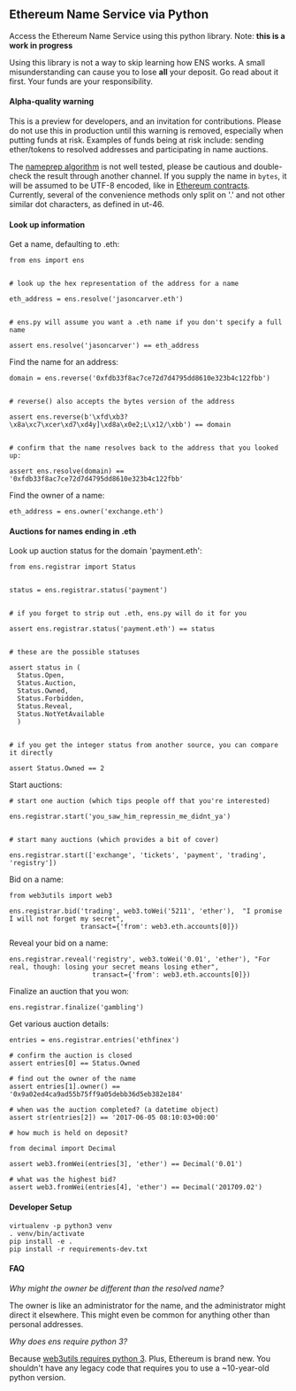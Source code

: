
## Ethereum Name Service via Python

Access the Ethereum Name Service using this python library. Note: **this is a work in progress**

Using this library is not a way to skip learning how ENS works. A small misunderstanding can cause
you to lose **all** your deposit. Go read about it first. Your funds are your responsibility.

#### Alpha-quality warning

This is a preview for developers, and an invitation for contributions. Please do not use this in
production until this warning is removed, especially when putting funds at risk. Examples of funds
being at risk include: sending ether/tokens to resolved addresses and participating in name
auctions.

The [nameprep algorithm](https://github.com/ethereum/EIPs/blob/master/EIPS/eip-137.md#name-syntax)
is not well tested, please be cautious and double-check the result through another channel. If you
supply the name in `bytes`, it will be assumed to be UTF-8 encoded, like in
[Ethereum contracts](https://github.com/ethereum/wiki/wiki/Ethereum-Contract-ABI#argument-encoding).
Currently, several of the convenience methods only split on '.' and not other similar dot
characters, as defined in ut-46.


#### Look up information

Get a name, defaulting to .eth:

```
from ens import ens


# look up the hex representation of the address for a name

eth_address = ens.resolve('jasoncarver.eth')


# ens.py will assume you want a .eth name if you don't specify a full name

assert ens.resolve('jasoncarver') == eth_address
```


Find the name for an address:

```
domain = ens.reverse('0xfdb33f8ac7ce72d7d4795dd8610e323b4c122fbb')


# reverse() also accepts the bytes version of the address

assert ens.reverse(b'\xfd\xb3?\x8a\xc7\xcer\xd7\xd4y]\xd8a\x0e2;L\x12/\xbb') == domain


# confirm that the name resolves back to the address that you looked up:

assert ens.resolve(domain) == '0xfdb33f8ac7ce72d7d4795dd8610e323b4c122fbb'
```


Find the owner of a name:

```
eth_address = ens.owner('exchange.eth')
```

#### Auctions for names ending in .eth

Look up auction status for the domain 'payment.eth':

```
from ens.registrar import Status


status = ens.registrar.status('payment')


# if you forget to strip out .eth, ens.py will do it for you

assert ens.registrar.status('payment.eth') == status


# these are the possible statuses

assert status in (
  Status.Open,
  Status.Auction,
  Status.Owned,
  Status.Forbidden,
  Status.Reveal,
  Status.NotYetAvailable
  )


# if you get the integer status from another source, you can compare it directly

assert Status.Owned == 2
```

Start auctions:

```
# start one auction (which tips people off that you're interested)

ens.registrar.start('you_saw_him_repressin_me_didnt_ya')


# start many auctions (which provides a bit of cover)

ens.registrar.start(['exchange', 'tickets', 'payment', 'trading', 'registry'])
```

Bid on a name:

```
from web3utils import web3

ens.registrar.bid('trading', web3.toWei('5211', 'ether'),  "I promise I will not forget my secret",
                  transact={'from': web3.eth.accounts[0]})
```

Reveal your bid on a name:

```
ens.registrar.reveal('registry', web3.toWei('0.01', 'ether'), "For real, though: losing your secret means losing ether",
                     transact={'from': web3.eth.accounts[0]})
```

Finalize an auction that you won:

```
ens.registrar.finalize('gambling')
```

Get various auction details:

```
entries = ens.registrar.entries('ethfinex')

# confirm the auction is closed
assert entries[0] == Status.Owned

# find out the owner of the name
assert entries[1].owner() == '0x9a02ed4ca9ad55b75ff9a05debb36d5eb382e184'

# when was the auction completed? (a datetime object)
assert str(entries[2]) == '2017-06-05 08:10:03+00:00'

# how much is held on deposit?

from decimal import Decimal

assert web3.fromWei(entries[3], 'ether') == Decimal('0.01')

# what was the highest bid?
assert web3.fromWei(entries[4], 'ether') == Decimal('201709.02')
```


#### Developer Setup

```
virtualenv -p python3 venv
. venv/bin/activate
pip install -e .
pip install -r requirements-dev.txt
```

#### FAQ

*Why might the owner be different than the resolved name?*

The owner is like an administrator for the name, and the administrator might direct it elsewhere.
This might even be common for anything other than personal addresses.

*Why does ens require python 3?*

Because [web3utils requires python 3](https://github.com/carver/web3utils.py#why-is-python-3-required). Plus, Ethereum is brand new. You shouldn't have any legacy
code that requires you to use a ~10-year-old python version.
